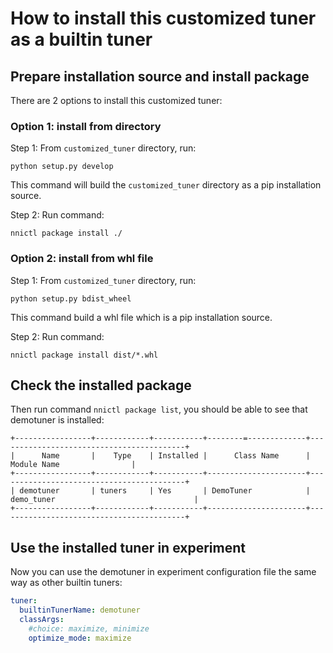 # How to install this customized tuner as a builtin tuner

## Prepare installation source and install package
There are 2 options to install this customized tuner:

### Option 1: install from directory

Step 1: From `customized_tuner` directory, run: 

`python setup.py develop`

This command will build the `customized_tuner` directory as a pip installation source.

Step 2: Run command:

`nnictl package install ./`

### Option 2: install from whl file

Step 1: From `customized_tuner` directory, run:

`python setup.py bdist_wheel`

This command build a whl file which is a pip installation source.

Step 2: Run command:

`nnictl package install dist/*.whl`

## Check the installed package

Then run command `nnictl package list`, you should be able to see that demotuner is installed:
```
+-----------------+------------+-----------+--------=-------------+------------------------------------------+
|      Name       |    Type    | Installed |      Class Name      |               Module Name                |
+-----------------+------------+-----------+----------------------+------------------------------------------+
| demotuner       | tuners     | Yes       | DemoTuner            | demo_tuner                               |
+-----------------+------------+-----------+----------------------+------------------------------------------+
```

## Use the installed tuner in experiment
Now you can use the demotuner in experiment configuration file the same way as other builtin tuners:

```yaml
tuner:
  builtinTunerName: demotuner
  classArgs:
    #choice: maximize, minimize
    optimize_mode: maximize
```
